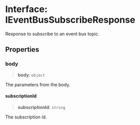 # Interface: IEventBusSubscribeResponse

Response to subscribe to an event bus topic.

## Properties

### body

> **body**: `object`

The parameters from the body.

#### subscriptionId

> **subscriptionId**: `string`

The subscription id.
